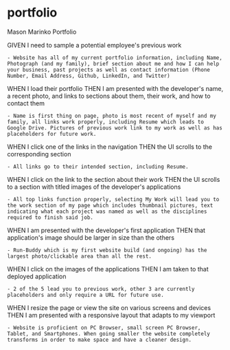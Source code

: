 # portfolio
Mason Marinko Portfolio

GIVEN I need to sample a potential employee's previous work

    - Website has all of my current portfolio information, including Name, Photograph (and my family), brief section about me and how I can help your business, past projects as well as contact information (Phone Number, Email Address, Github, LinkedIn, and Twitter)

WHEN I load their portfolio
THEN I am presented with the developer's name, a recent photo, and links to sections about them, their work, and how to contact them

    - Name is first thing on page, photo is most recent of myself and my family, all links work properly, including Resume which leads to Google Drive. Pictures of previous work link to my work as well as has placeholders for future work.

WHEN I click one of the links in the navigation
THEN the UI scrolls to the corresponding section

    - All links go to their intended section, including Resume.

WHEN I click on the link to the section about their work
THEN the UI scrolls to a section with titled images of the developer's applications

    - All top links function properly, selecting My Work will lead you to the work section of my page which includes thumbnail pictures, text indicating what each project was named as well as the disciplines required to finish said job.

WHEN I am presented with the developer's first application
THEN that application's image should be larger in size than the others

    - Run-Buddy which is my first website build (and ongoing) has the largest photo/clickable area than all the rest.

WHEN I click on the images of the applications
THEN I am taken to that deployed application

    - 2 of the 5 lead you to previous work, other 3 are currently placeholders and only require a URL for future use.

WHEN I resize the page or view the site on various screens and devices
THEN I am presented with a responsive layout that adapts to my viewport

    - Website is proficient on PC Browser, small screen PC Browser, Tablet, and Smartphones. When going smaller the website completely transforms in order to make space and have a cleaner design.


 